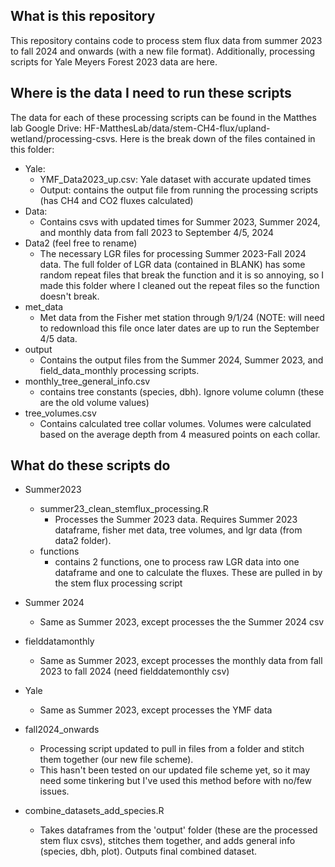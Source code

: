 ## What is this repository
This repository contains code to process stem flux data from summer 2023 to fall 2024 and onwards (with a new file format). Additionally, processing scripts for Yale Meyers Forest 2023 data are here.

## Where is the data I need to run these scripts
The data for each of these processing scripts can be found in the Matthes lab Google Drive: HF-MatthesLab/data/stem-CH4-flux/upland-wetland/processing-csvs. 
Here is the break down of the files contained in this folder:
- Yale:
    - YMF_Data2023_up.csv: Yale dataset with accurate updated times
    - Output: contains the output file from running the processing scripts (has CH4 and CO2 fluxes calculated)
- Data:
  - Contains csvs with updated times for Summer 2023, Summer 2024, and monthly data from fall 2023 to September 4/5, 2024
- Data2 (feel free to rename)
  - The necessary LGR files for processing Summer 2023-Fall 2024 data. The full folder of LGR data (contained in BLANK) has some random repeat files that break the function and it is so annoying, so I made this folder where I cleaned out the repeat files so the function doesn't break.
- met_data
  - Met data from the Fisher met station through 9/1/24 (NOTE: will need to redownload this file once later dates are up to run the September 4/5 data.
- output
  - Contains the output files from the Summer 2024, Summer 2023, and field_data_monthly processing scripts.
- monthly_tree_general_info.csv
    - contains tree constants (species, dbh). Ignore volume column (these are the old volume values)
 - tree_volumes.csv
    - Contains calculated tree collar volumes. Volumes were calculated based on the average depth from 4 measured points on each collar.

## What do these scripts do
- Summer2023
    - summer23_clean_stemflux_processing.R
        - Processes the Summer 2023 data. Requires Summer 2023 dataframe, fisher met data, tree volumes, and lgr data (from data2 folder).
    - functions
        - contains 2 functions, one to process raw LGR data into one dataframe and one to calculate the fluxes. These are pulled in by the stem flux processing script

- Summer 2024
    - Same as Summer 2023, except processes the the Summer 2024 csv
    
- fielddatamonthly
    - Same as Summer 2023, except processes the monthly data from fall 2023 to fall 2024 (need fielddatemonthly csv)

- Yale
    - Same as Summer 2023, except processes the YMF data

- fall2024_onwards
    - Processing script updated to pull in files from a folder and stitch them together (our new file scheme).
    - This hasn't been tested on our updated file scheme yet, so it may need some tinkering but I've used this method before with no/few issues.
 
- combine_datasets_add_species.R
    - Takes dataframes from the 'output' folder (these are the processed stem flux csvs), stitches them together, and adds general info (species, dbh, plot). Outputs final combined dataset.

